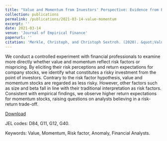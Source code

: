 ```yaml
---
title: "Value and Momentum from Investors' Perspective: Evidence from Professionals' Risk-Ratings"
collection: publications
permalink: /publications/2021-03-14-value-momentum
excerpt: ''
date: 2021-03-14
venue: 'Journal of Empirical Finance' 
paperurl: ''
citation: 'Merkle, Christoph, and Christoph Sextroh. (2020). &quot;Value and Momentum from Investors Perspective: Evidence from Professionals Risk Ratings.&quot; <i>Journal of Empirical Finance</i>, 62, 159-178.'
---
```

We conduct a controlled experiment with financial professionals to examine more directly whether value and momentum reflect risk factors or mispricing. By eliciting their risk perceptions and return expectations for company stocks, we identify what constitutes a risky investment from the point of investors. Contrary to the risk factor hypothesis, value and momentum stocks are regarded as less risky. However, other factors such as size and beta fall in line with their traditional interpretation as risk factors. Consistent with empirical findings, we observe higher return expectations for momentum stocks, raising questions on analysts believing in a risk-return trade-off.

[Download](https://doi.org/10.1016/j.jempfin.2021.03.004)

JEL codes: D84, G11, G12, G40.

Keywords: Value, Momentum, Risk factor, Anomaly, Financial Analysts.
